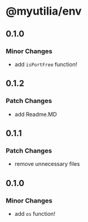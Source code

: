 # @myutilia/env

## 0.1.0

### Minor Changes

- add `isPortFree` function!

## 0.1.2

### Patch Changes

- add Readme.MD

## 0.1.1

### Patch Changes

- remove unnecessary files

## 0.1.0

### Minor Changes

- add `os` function!
